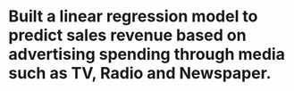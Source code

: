 # Built a linear regression model to predict sales revenue based on advertising spending through media such as TV, Radio and Newspaper.
